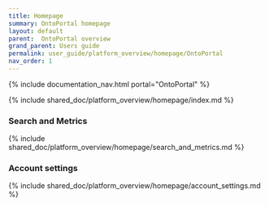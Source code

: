 ```yaml
---
title: Homepage
summary: OntoPortal homepage
layout: default
parent:  OntoPortal overview
grand_parent: Users guide
permalink: user_guide/platform_overview/homepage/OntoPortal
nav_order: 1
---
```


{% include documentation_nav.html portal="OntoPortal"  %}

{% include shared_doc/platform_overview/homepage/index.md  %}

### Search and Metrics
{% include shared_doc/platform_overview/homepage/search_and_metrics.md  %}

### Account settings
{% include shared_doc/platform_overview/homepage/account_settings.md  %}


